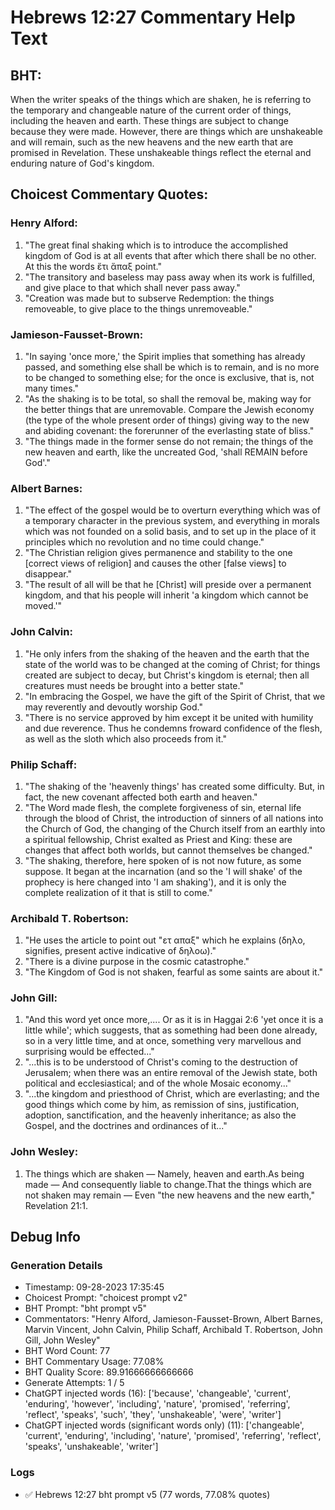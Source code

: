 # Hebrews 12:27 Commentary Help Text

## BHT:
When the writer speaks of the things which are shaken, he is referring to the temporary and changeable nature of the current order of things, including the heaven and earth. These things are subject to change because they were made. However, there are things which are unshakeable and will remain, such as the new heavens and the new earth that are promised in Revelation. These unshakeable things reflect the eternal and enduring nature of God's kingdom.

## Choicest Commentary Quotes:
### Henry Alford:
1. "The great final shaking which is to introduce the accomplished kingdom of God is at all events that after which there shall be no other. At this the words ἔτι ἅπαξ point."
2. "The transitory and baseless may pass away when its work is fulfilled, and give place to that which shall never pass away."
3. "Creation was made but to subserve Redemption: the things removeable, to give place to the things unremoveable."

### Jamieson-Fausset-Brown:
1. "In saying 'once more,' the Spirit implies that something has already passed, and something else shall be which is to remain, and is no more to be changed to something else; for the once is exclusive, that is, not many times." 
2. "As the shaking is to be total, so shall the removal be, making way for the better things that are unremovable. Compare the Jewish economy (the type of the whole present order of things) giving way to the new and abiding covenant: the forerunner of the everlasting state of bliss."
3. "The things made in the former sense do not remain; the things of the new heaven and earth, like the uncreated God, 'shall REMAIN before God'."

### Albert Barnes:
1. "The effect of the gospel would be to overturn everything which was of a temporary character in the previous system, and everything in morals which was not founded on a solid basis, and to set up in the place of it principles which no revolution and no time could change."
2. "The Christian religion gives permanence and stability to the one [correct views of religion] and causes the other [false views] to disappear."
3. "The result of all will be that he [Christ] will preside over a permanent kingdom, and that his people will inherit 'a kingdom which cannot be moved.'"

### John Calvin:
1. "He only infers from the shaking of the heaven and the earth that the state of the world was to be changed at the coming of Christ; for things created are subject to decay, but Christ's kingdom is eternal; then all creatures must needs be brought into a better state."
2. "In embracing the Gospel, we have the gift of the Spirit of Christ, that we may reverently and devoutly worship God."
3. "There is no service approved by him except it be united with humility and due reverence. Thus he condemns froward confidence of the flesh, as well as the sloth which also proceeds from it."

### Philip Schaff:
1. "The shaking of the 'heavenly things' has created some difficulty. But, in fact, the new covenant affected both earth and heaven."
2. "The Word made flesh, the complete forgiveness of sin, eternal life through the blood of Christ, the introduction of sinners of all nations into the Church of God, the changing of the Church itself from an earthly into a spiritual fellowship, Christ exalted as Priest and King: these are changes that affect both worlds, but cannot themselves be changed."
3. "The shaking, therefore, here spoken of is not now future, as some suppose. It began at the incarnation (and so the 'I will shake' of the prophecy is here changed into 'I am shaking'), and it is only the complete realization of it that is still to come."

### Archibald T. Robertson:
1. "He uses the article to point out "ετ απαξ" which he explains (δηλο, signifies, present active indicative of δηλοω)." 
2. "There is a divine purpose in the cosmic catastrophe."
3. "The Kingdom of God is not shaken, fearful as some saints are about it."

### John Gill:
1. "And this word yet once more,.... Or as it is in Haggai 2:6 'yet once it is a little while'; which suggests, that as something had been done already, so in a very little time, and at once, something very marvellous and surprising would be effected..."
2. "...this is to be understood of Christ's coming to the destruction of Jerusalem; when there was an entire removal of the Jewish state, both political and ecclesiastical; and of the whole Mosaic economy..."
3. "...the kingdom and priesthood of Christ, which are everlasting; and the good things which come by him, as remission of sins, justification, adoption, sanctification, and the heavenly inheritance; as also the Gospel, and the doctrines and ordinances of it..."

### John Wesley:
1. The things which are shaken — Namely, heaven and earth.As being made — And consequently liable to change.That the things which are not shaken may remain — Even "the new heavens and the new earth," Revelation 21:1.


## Debug Info
### Generation Details
- Timestamp: 09-28-2023 17:35:45
- Choicest Prompt: "choicest prompt v2"
- BHT Prompt: "bht prompt v5"
- Commentators: "Henry Alford, Jamieson-Fausset-Brown, Albert Barnes, Marvin Vincent, John Calvin, Philip Schaff, Archibald T. Robertson, John Gill, John Wesley"
- BHT Word Count: 77
- BHT Commentary Usage: 77.08%
- BHT Quality Score: 89.91666666666666
- Generate Attempts: 1 / 5
- ChatGPT injected words (16):
	['because', 'changeable', 'current', 'enduring', 'however', 'including', 'nature', 'promised', 'referring', 'reflect', 'speaks', 'such', 'they', 'unshakeable', 'were', 'writer']
- ChatGPT injected words (significant words only) (11):
	['changeable', 'current', 'enduring', 'including', 'nature', 'promised', 'referring', 'reflect', 'speaks', 'unshakeable', 'writer']

### Logs
- ✅ Hebrews 12:27 bht prompt v5 (77 words, 77.08% quotes)